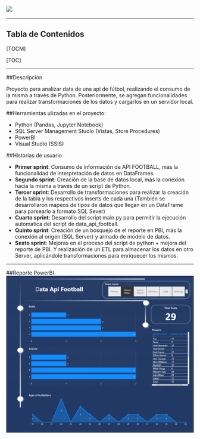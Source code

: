 ![](https://apifootball.com/img/logo2.png)

------
<h2>Tabla de Contenidos</h2>

[TOCM]

[TOC]

----
##Descripción
<p>
Proyecto para analizar data de una api de fútbol, realizando el consumo de la misma a través de Python. Posteriormente, se agregan funcionalidades para realizar transformaciones de los datos y cargarlos en un servidor local.
</p>

##Herramientas ulizadas en el proyecto:

- Python (Pandas, Jupyter Notebook)
- SQL Server Management Studio (Vistas, Store Procedures)
- PowerBI
- Visual Studio (SSIS)

##Historias de usuario

- <b>Primer sprint</b>: Consumo de información de API FOOTBALL, más la funcionalidad de interpretación de datos en DataFrames.
- <b>Segundo sprint</b>: Creación de la base de datos local, más la conexión hacia la misma a través de un script de Python.
- <b>Tercer sprint</b>: Desarrollo de transformaciones para realizar la creación de la tabla y los respectivos inserts de cada una (También se desarrollaron mapeos de tipos de datos que llegan en un DataFrame para parsearlo a formato SQL Sever)
- <b>Cuarto sprint</b>: Desarrollo del script main.py para permitir la ejecución automatica del script de data_api_football.
- <b>Quinto sprint</b>: Creación de un bosquejo de el reporte en PBI, más la conexión al origen (SQL Server) y armado de modelo de datos.
- <b>Sexto sprint</b>: Mejoras en el proceso del script de python + mejora del reporte de PBI. Y realización de un ETL para almacenar los datos en otro Server, aplicándole transformaciones para enriquecer los mismos.

----
##Reporte PowerBI
![Enlace al Reporte PowerBI](https://github.com/ramiperez/Data-Api-Football/blob/main/pbi_reports/Cap_pbi_api_football.png)

